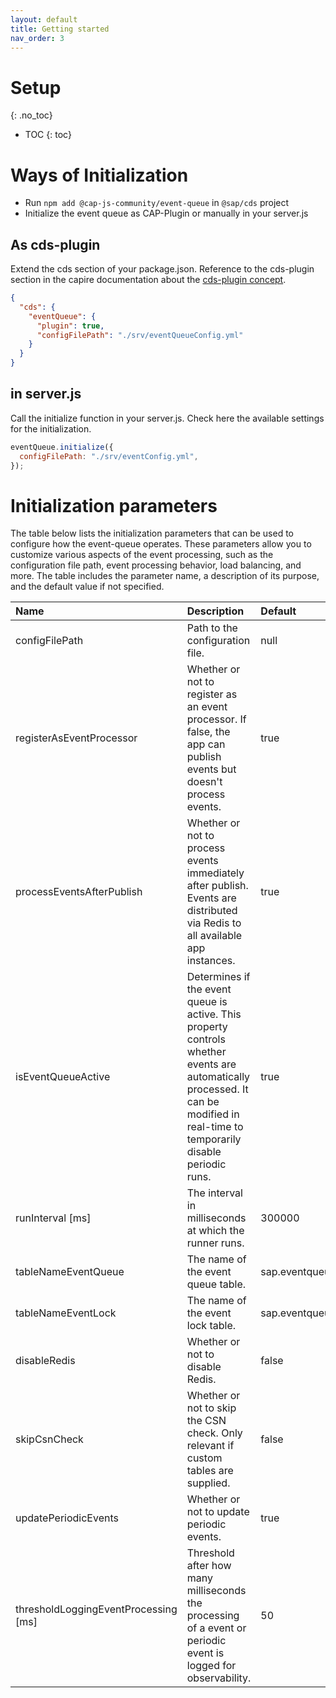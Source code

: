 ```yaml
---
layout: default
title: Getting started
nav_order: 3
---
```


<!-- prettier-ignore-start -->

# Setup

{: .no_toc}

- TOC
{: toc}

<!-- prettier-ignore-end -->

# Ways of Initialization

- Run `npm add @cap-js-community/event-queue` in `@sap/cds` project
- Initialize the event queue as CAP-Plugin or manually in your server.js

## As cds-plugin

Extend the cds section of your package.json. Reference to the cds-plugin section in the capire documentation about the
[cds-plugin concept](https://cap.cloud.sap/docs/node.js/cds-plugins).

```json
{
  "cds": {
    "eventQueue": {
      "plugin": true,
      "configFilePath": "./srv/eventQueueConfig.yml"
    }
  }
}
```

## in server.js

Call the initialize function in your server.js. Check here the available settings for the initialization.

```js
eventQueue.initialize({
  configFilePath: "./srv/eventConfig.yml",
});
```

# Initialization parameters

The table below lists the initialization parameters that can be used to configure how the event-queue operates.
These parameters allow you to customize various aspects of the event processing,
such as the configuration file path, event processing behavior, load balancing, and more.
The table includes the parameter name, a description of its purpose, and the default value if not specified.

| Name                                 | Description                                                                                                                                                                       | Default              |
| :----------------------------------- | :-------------------------------------------------------------------------------------------------------------------------------------------------------------------------------- | :------------------- |
| configFilePath                       | Path to the configuration file.                                                                                                                                                   | null                 |
| registerAsEventProcessor             | Whether or not to register as an event processor. If false, the app can publish events but doesn't process events.                                                                | true                 |
| processEventsAfterPublish            | Whether or not to process events immediately after publish. Events are distributed via Redis to all available app instances.                                                      | true                 |
| isEventQueueActive                   | Determines if the event queue is active. This property controls whether events are automatically processed. It can be modified in real-time to temporarily disable periodic runs. | true                 |
| runInterval [ms]                     | The interval in milliseconds at which the runner runs.                                                                                                                            | 300000               |
| tableNameEventQueue                  | The name of the event queue table.                                                                                                                                                | sap.eventqueue.Event |
| tableNameEventLock                   | The name of the event lock table.                                                                                                                                                 | sap.eventqueue.Lock  |
| disableRedis                         | Whether or not to disable Redis.                                                                                                                                                  | false                |
| skipCsnCheck                         | Whether or not to skip the CSN check. Only relevant if custom tables are supplied.                                                                                                | false                |
| updatePeriodicEvents                 | Whether or not to update periodic events.                                                                                                                                         | true                 |
| thresholdLoggingEventProcessing [ms] | Threshold after how many milliseconds the processing of a event or periodic event is logged for observability.                                                                    | 50                   |
